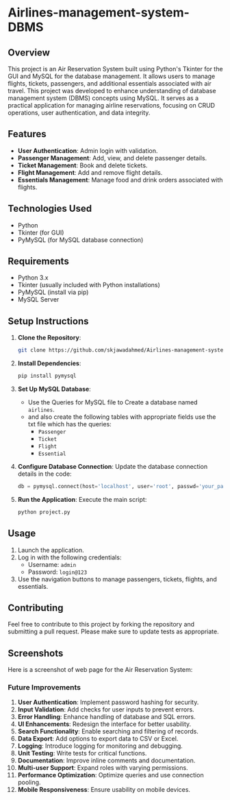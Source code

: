 # Airlines-management-system-DBMS

## Overview
This project is an Air Reservation System built using Python's Tkinter for the GUI and MySQL for the database management. It allows users to manage flights, tickets, passengers, and additional essentials associated with air travel. 
This project was developed to enhance understanding of database management system (DBMS) concepts using MySQL. It serves as a practical application for managing airline reservations, focusing on CRUD operations, user authentication, and data integrity.

## Features
- **User Authentication**: Admin login with validation.
- **Passenger Management**: Add, view, and delete passenger details.
- **Ticket Management**: Book and delete tickets.
- **Flight Management**: Add and remove flight details.
- **Essentials Management**: Manage food and drink orders associated with flights.

## Technologies Used
- Python
- Tkinter (for GUI)
- PyMySQL (for MySQL database connection)

## Requirements
- Python 3.x
- Tkinter (usually included with Python installations)
- PyMySQL (install via pip)
- MySQL Server

## Setup Instructions
1. **Clone the Repository**:
   ```bash
   git clone https://github.com/skjawadahmed/Airlines-management-system-DBMS.git
   ```
2. **Install Dependencies**:
   ```bash
   pip install pymysql
   ```
3. **Set Up MySQL Database**:
   - Use the Queries for MySQL file to Create a database named `airlines`.
   - and also create the following tables with appropriate fields use the txt file which has the queries:
     - `Passenger`
     - `Ticket`
     - `Flight`
     - `Essential`

4. **Configure Database Connection**:
   Update the database connection details in the code:
   ```python
   db = pymysql.connect(host='localhost', user='root', passwd='your_password', db='airlines', autocommit=True)
   ```

5. **Run the Application**:
   Execute the main script:
   ```bash
   python project.py
   ```

## Usage
1. Launch the application.
2. Log in with the following credentials:
   - Username: `admin`
   - Password: `login@123`
3. Use the navigation buttons to manage passengers, tickets, flights, and essentials.

## Contributing
Feel free to contribute to this project by forking the repository and submitting a pull request. Please make sure to update tests as appropriate.

## Screenshots

Here is a screenshot of web page for the Air Reservation System:






### Future Improvements

1. **User Authentication**: Implement password hashing for security.
2. **Input Validation**: Add checks for user inputs to prevent errors.
3. **Error Handling**: Enhance handling of database and SQL errors.
4. **UI Enhancements**: Redesign the interface for better usability.
5. **Search Functionality**: Enable searching and filtering of records.
6. **Data Export**: Add options to export data to CSV or Excel.
7. **Logging**: Introduce logging for monitoring and debugging.
8. **Unit Testing**: Write tests for critical functions.
9. **Documentation**: Improve inline comments and documentation.
10. **Multi-user Support**: Expand roles with varying permissions.
11. **Performance Optimization**: Optimize queries and use connection pooling.
12. **Mobile Responsiveness**: Ensure usability on mobile devices.


